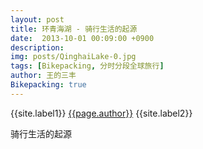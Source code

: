 ```yaml
---
layout: post
title: 环青海湖 - 骑行生活的起源
date:  2013-10-01 00:09:00 +0900
description:
img: posts/QinghaiLake-0.jpg
tags: [Bikepacking, 分时分段全球旅行]
author: 王的三丰
Bikepacking: true
---
```

{{site.label1}} <a href="/about">{{page.author}}</a> {{site.label2}}

骑行生活的起源
